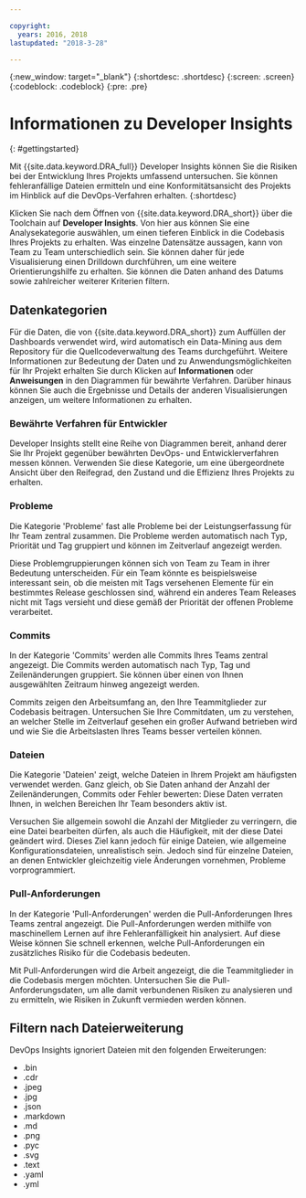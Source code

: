 ```yaml
---

copyright:
  years: 2016, 2018
lastupdated: "2018-3-28"

---
```


{:new_window: target="_blank"}
{:shortdesc: .shortdesc}
{:screen: .screen}
{:codeblock: .codeblock}
{:pre: .pre}

# Informationen zu Developer Insights
{: #gettingstarted}

Mit {{site.data.keyword.DRA_full}} Developer Insights können Sie die Risiken bei der Entwicklung Ihres Projekts umfassend untersuchen. Sie können fehleranfällige Dateien ermitteln und eine Konformitätsansicht des Projekts im Hinblick auf die DevOps-Verfahren erhalten.
{:shortdesc}

Klicken Sie nach dem Öffnen von {{site.data.keyword.DRA_short}} über die Toolchain auf **Developer Insights**. Von hier aus können Sie eine Analysekategorie auswählen, um einen tieferen Einblick in die Codebasis Ihres Projekts zu erhalten. Was einzelne Datensätze aussagen, kann von Team zu Team unterschiedlich sein. Sie können daher für jede Visualisierung einen Drilldown durchführen, um eine weitere Orientierungshilfe zu erhalten. Sie können die Daten anhand des Datums sowie zahlreicher weiterer Kriterien filtern.

## Datenkategorien
Für die Daten, die von {{site.data.keyword.DRA_short}} zum Auffüllen der Dashboards verwendet wird, wird automatisch ein Data-Mining aus dem Repository für die Quellcodeverwaltung des Teams durchgeführt. Weitere Informationen zur Bedeutung der Daten und zu Anwendungsmöglichkeiten für Ihr Projekt erhalten Sie durch Klicken auf **Informationen** oder **Anweisungen** in den Diagrammen für bewährte Verfahren. Darüber hinaus können Sie auch die Ergebnisse und Details der anderen Visualisierungen anzeigen, um weitere Informationen zu erhalten.

### Bewährte Verfahren für Entwickler

Developer Insights stellt eine Reihe von Diagrammen bereit, anhand derer Sie Ihr Projekt gegenüber bewährten DevOps- und Entwicklerverfahren messen können. Verwenden Sie diese Kategorie, um eine übergeordnete Ansicht über den Reifegrad, den Zustand und die Effizienz Ihres Projekts zu erhalten.

### Probleme

Die Kategorie 'Probleme' fast alle Probleme bei der Leistungserfassung für Ihr Team zentral zusammen. Die Probleme werden automatisch nach Typ, Priorität und Tag gruppiert und können im Zeitverlauf angezeigt werden.

Diese Problemgruppierungen können sich von Team zu Team in ihrer Bedeutung unterscheiden. Für ein Team könnte es beispielsweise interessant sein, ob die meisten mit Tags versehenen Elemente für ein bestimmtes Release geschlossen sind, während ein anderes Team Releases nicht mit Tags versieht und diese gemäß der Priorität der offenen Probleme verarbeitet.  

### Commits

In der Kategorie 'Commits' werden alle Commits Ihres Teams zentral angezeigt. Die Commits werden automatisch nach Typ, Tag und Zeilenänderungen gruppiert. Sie können über einen von Ihnen ausgewählten Zeitraum hinweg angezeigt werden.

Commits zeigen den Arbeitsumfang an, den Ihre Teammitglieder zur Codebasis beitragen. Untersuchen Sie Ihre Commitdaten, um zu verstehen, an welcher Stelle im Zeitverlauf gesehen ein großer Aufwand betrieben wird und wie Sie die Arbeitslasten Ihres Teams besser verteilen können.

### Dateien

Die Kategorie 'Dateien' zeigt, welche Dateien in Ihrem Projekt am häufigsten verwendet werden. Ganz gleich, ob Sie Daten anhand der Anzahl der Zeilenänderungen, Commits oder Fehler bewerten: Diese Daten verraten Ihnen, in welchen Bereichen Ihr Team besonders aktiv ist.

Versuchen Sie allgemein sowohl die Anzahl der Mitglieder zu verringern, die eine Datei bearbeiten dürfen, als auch die Häufigkeit, mit der diese Datei geändert wird. Dieses Ziel kann jedoch für einige Dateien, wie allgemeine Konfigurationsdateien, unrealistisch sein. Jedoch sind für einzelne Dateien, an denen Entwickler gleichzeitig viele Änderungen vornehmen, Probleme vorprogrammiert.

### Pull-Anforderungen

In der Kategorie 'Pull-Anforderungen' werden die Pull-Anforderungen Ihres Teams zentral angezeigt. Die Pull-Anforderungen werden mithilfe von maschinellem Lernen auf ihre Fehleranfälligkeit hin analysiert. Auf diese Weise können Sie schnell erkennen, welche Pull-Anforderungen ein zusätzliches Risiko für die Codebasis bedeuten.

Mit Pull-Anforderungen wird die Arbeit angezeigt, die die Teammitglieder in die Codebasis mergen möchten. Untersuchen Sie die Pull-Anforderungsdaten, um alle damit verbundenen Risiken zu analysieren und zu ermitteln, wie Risiken in Zukunft vermieden werden können.

## Filtern nach Dateierweiterung

DevOps Insights ignoriert Dateien mit den folgenden Erweiterungen:

* .bin
* .cdr
* .jpeg
* .jpg
* .json
* .markdown
* .md
* .png
* .pyc
* .svg
* .text
* .yaml
* .yml
